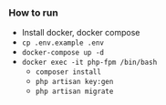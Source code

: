 ### How to run
- Install docker, docker compose
- `cp .env.example .env`
- `docker-compose up -d`
- `docker exec -it php-fpm /bin/bash`
    - `composer install`
    - `php artisan key:gen`
    - `php artisan migrate`